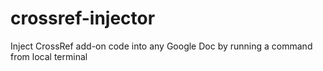 # crossref-injector
Inject CrossRef add-on code into any Google Doc by running a command from local terminal
